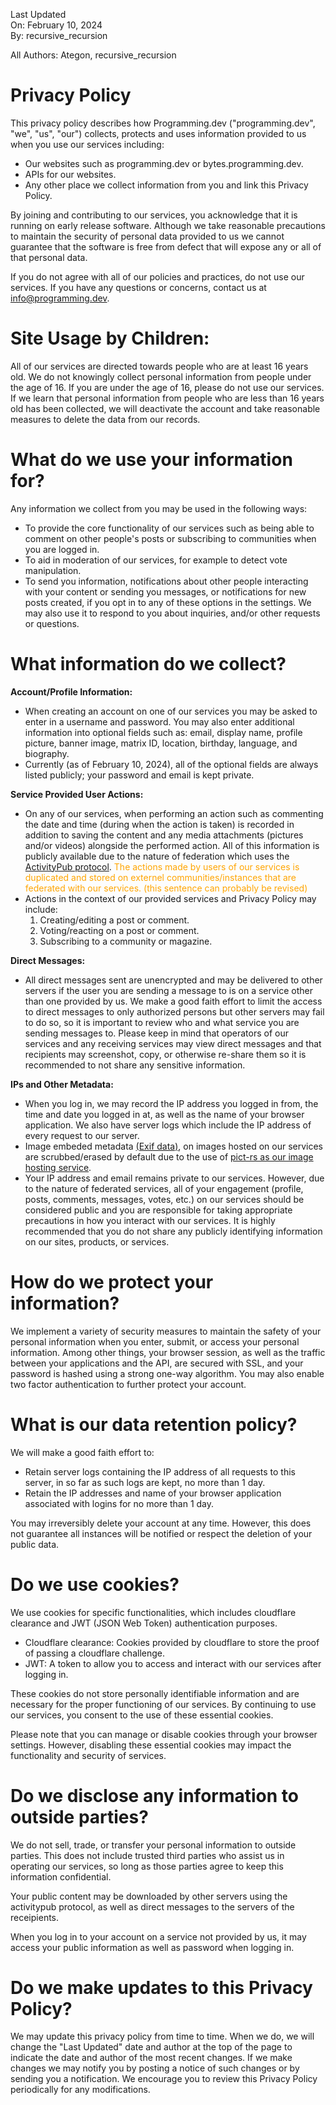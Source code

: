 Last Updated  
On: February 10, 2024  
By: recursive_recursion

All Authors: Ategon, recursive_recursion

# Privacy Policy
This privacy policy describes how Programming.dev ("programming.dev", "we", "us", "our") collects, protects and uses information provided to us when you use our services including:
- Our websites such as programming.dev or bytes.programming.dev.
- APIs for our websites.
- Any other place we collect information from you and link this Privacy Policy.

By joining and contributing to our services, you acknowledge that it is running on early release software. Although we take reasonable precautions to maintain the security of personal data provided to us we cannot guarantee that the software is free from defect that will expose any or all of that personal data.

If you do not agree with all of our policies and practices, do not use our services. If you have any questions or concerns, contact us at info@programming.dev.

# Site Usage by Children:
All of our services are directed towards people who are at least 16 years old. We do not knowingly collect personal information from people under the age of 16. If you are under the age of 16, please do not use our services. If we learn that personal information from people who are less than 16 years old has been collected, we will deactivate the account and take reasonable measures to delete the data from our records.

# What do we use your information for?
Any information we collect from you may be used in the following ways:

- To provide the core functionality of our services such as being able to comment on other people's posts or subscribing to communities when you are logged in.
- To aid in moderation of our services, for example to detect vote manipulation.
- To send you information, notifications about other people interacting with your content or sending you messages, or notifications for new posts created, if you opt in to any of these options in the settings. We may also use it to respond to you about inquiries, and/or other requests or questions.

# What information do we collect?
**Account/Profile Information:**
  - When creating an account on one of our services you may be asked to enter in a username and password. You may also enter additional information into optional fields such as: email, display name, profile picture, banner image, matrix ID, location, birthday, language, and biography. 
  - Currently (as of February 10, 2024), all of the optional fields are always listed publicly; your password and email is kept private.

**Service Provided User Actions:**
- On any of our services, when performing an action such as commenting the date and time (during when the action is taken) is recorded in addition to saving the content and any media attachments (pictures and/or videos) alongside the performed action. All of this information is publicly available due to the nature of federation which uses the [ActivityPub protocol](https://en.wikipedia.org/wiki/ActivityPub). <font color= "orange">The actions made by users of our services is duplicated and stored on externel communities/instances that are federated with our services. (this sentence can probably be revised)</font>
- Actions in the context of our provided services and Privacy Policy may include:
  1. Creating/editing a post or comment.
  2. Voting/reacting on a post or comment.
  3. Subscribing to a community or magazine.

**Direct Messages:**
- All direct messages sent are unencrypted and may be delivered to other servers if the user you are sending a message to is on a service other than one provided by us. We make a good faith effort to limit the access to direct messages to only authorized persons but other servers may fail to do so, so it is important to review who and what service you are sending messages to. Please keep in mind that operators of our services and any receiving services may view direct messages and that recipients may screenshot, copy, or otherwise re-share them so it is recommended to not share any sensitive information.

**IPs and Other Metadata:**
- When you log in, we may record the IP address you logged in from, the time and date you logged in at, as well as the name of your browser application. We also have server logs which include the IP address of every request to our server.
- Image embeded metadata [(Exif data)](https://en.wikipedia.org/wiki/Exif), on images hosted on our services are scrubbed/erased by default due to the use of [pict-rs as our image hosting service](https://git.asonix.dog/asonix/pict-rs/src/branch/main).
- Your IP address and email remains private to our services. However, due to the nature of federated services, all of your engagement (profile, posts, comments, messages, votes, etc.) on our services should be considered public and you are responsible for taking appropriate precautions in how you interact with our services. It is highly recommended that you do not share any publicly identifying information on our sites, products, or services.

# How do we protect your information?
We implement a variety of security measures to maintain the safety of your personal information when you enter, submit, or access your personal information. Among other things, your browser session, as well as the traffic between your applications and the API, are secured with SSL, and your password is hashed using a strong one-way algorithm. You may also enable two factor authentication to further protect your account.

# What is our data retention policy?
We will make a good faith effort to:
- Retain server logs containing the IP address of all requests to this server, in so far as such logs are kept, no more than 1 day.
- Retain the IP addresses and name of your browser application associated with logins for no more than 1 day.

You may irreversibly delete your account at any time. However, this does not guarantee all instances will be notified or respect the deletion of your public data.

# Do we use cookies?
We use cookies for specific functionalities, which includes cloudflare clearance and JWT (JSON Web Token) authentication purposes.
- Cloudflare clearance: Cookies provided by cloudflare to store the proof of passing a cloudflare challenge.
- JWT: A token to allow you to access and interact with our services after logging in.

These cookies do not store personally identifiable information and are necessary for the proper functioning of our services. By continuing to use our services, you consent to the use of these essential cookies.

Please note that you can manage or disable cookies through your browser settings. However, disabling these essential cookies may impact the functionality and security of services.

# Do we disclose any information to outside parties?
We do not sell, trade, or transfer your personal information to outside parties. This does not include trusted third parties who assist us in operating our services, so long as those parties agree to keep this information confidential.

Your public content may be downloaded by other servers using the activitypub protocol, as well as direct messages to the servers of the receipients.

When you log in to your account on a service not provided by us, it may access your public information as well as password when logging in.

# Do we make updates to this Privacy Policy?
We may update this privacy policy from time to time. When we do, we will change the "Last Updated" date and author at the top of the page to indicate the date and author of the most recent changes. If we make changes we may notify you by posting a notice of such changes or by sending you a notification. We encourage you to review this Privacy Policy periodically for any modifications.
